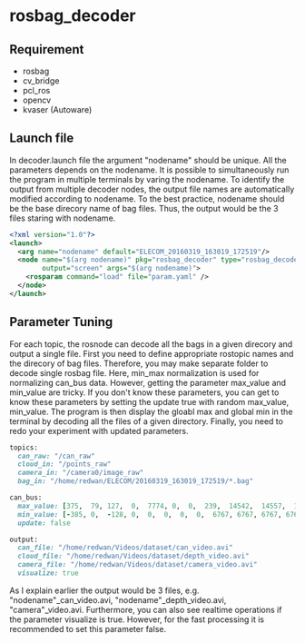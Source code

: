 # rosbag_decoder

## Requirement
* rosbag  
* cv_bridge
* pcl_ros
* opencv
* kvaser (Autoware)

## Launch file
In decoder.launch file the argument "nodename" should be unique. All the parameters depends on the nodename. 
It is possible to simultaneously run the program in multiple terminals by varing the nodename. To identify the output from multiple decoder nodes, the output file names are automatically modified according to nodename. To the best practice, nodename should be the base direcory name of bag files. Thus, the output would be the 3 files staring with nodename.
``` xml
<?xml version="1.0"?>
<launch>
  <arg name="nodename" default="ELECOM_20160319_163019_172519"/> 
  <node name="$(arg nodename)" pkg="rosbag_decoder" type="rosbag_decoder_node"
        output="screen" args="$(arg nodename)">
  	<rosparam command="load" file="param.yaml" />
  </node>
</launch>
```

## Parameter Tuning 
For each topic, the rosnode can decode all the bags in a given direcory and output a single file.
First you need to define appropriate rostopic names and the direcory of bag files. Therefore, you may make 
separate folder to decode single rosbag file. Here, min_max normalization is used for normalizing can_bus data. However,
getting the parameter max_value and min_value are tricky. If you don't know these parameters, you can get to know 
these parameters by setting the update true with random max_value, min_value. The program is then display the gloabl max and global min
in the terminal by decoding all the files of a given directory. Finally, you need to redo your experiment with updated parameters.
``` ruby
topics:
  can_raw: "/can_raw"
  cloud_in: "/points_raw"
  camera_in: "/camera0/image_raw"
  bag_in: "/home/redwan/ELECOM/20160319_163019_172519/*.bag"

can_bus:
  max_value: [375,  79, 127,  0,  7774, 0,  0,  239,  14542,  14557,  14532,  14550,  65, 25200,  255,  619]
  min_value: [-385, 0,  -128, 0,  0,  0,  0,  0,  6767, 6767, 6767, 6767, -99,  0,  0,  0]
  update: false

output:
  can_file: "/home/redwan/Videos/dataset/can_video.avi"
  cloud_file: "/home/redwan/Videos/dataset/depth_video.avi"
  camera_file: "/home/redwan/Videos/dataset/camera_video.avi"
  visualize: true

```
As I explain earlier the output would be 3 files, e.g. "nodename"_can_video.avi, "nodename"_depth_video.avi, "camera"_video.avi. Furthermore, you can also see realtime operations if the parameter visualize is true. However, for the fast processing it is recommended to set this parameter false.
